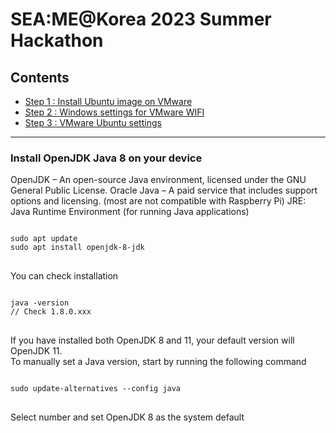 # SEA:ME@Korea 2023 Summer Hackathon<br>

## Contents
- [Step 1 : Install Ubuntu image on VMware](#Step-1-VMwareWorkstation17)
- [Step 2 : Windows settings for VMware WIFI](#windows-settings-for-VMware-WIFI)
- [Step 3 : VMware Ubuntu settings](#VMware-Ubuntu-Settings)

---

### Install OpenJDK Java 8 on your device
OpenJDK – An open-source Java environment, licensed under the GNU General Public License.
Oracle Java – A paid service that includes support options and licensing. (most are not compatible with Raspberry Pi) JRE: Java Runtime Environment (for running Java applications)
<pre>
<code>
sudo apt update
sudo apt install openjdk-8-jdk
</code>
</pre>
You can check installation
<pre>
<code>
java -version
// Check 1.8.0.xxx
</code>
</pre>
If you have installed both OpenJDK 8 and 11, your default version will OpenJDK 11.
<br>
To manually set a Java version, start by running the following command
<pre>
<code>
sudo update-alternatives --config java
</code>
</pre>
Select number and set OpenJDK 8 as the system default

